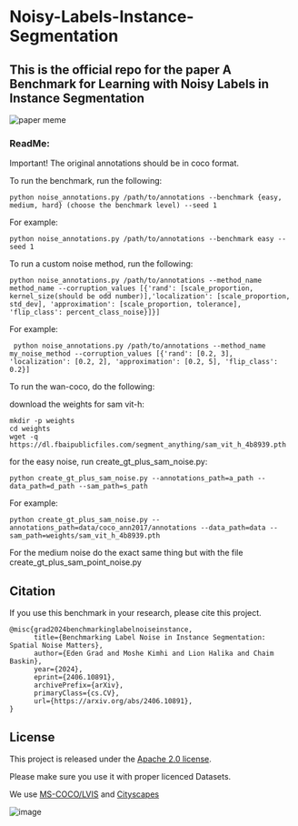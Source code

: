 # Noisy-Labels-Instance-Segmentation
## This is the official repo for the paper A Benchmark for Learning with Noisy Labels in Instance Segmentation

![paper meme](https://github.com/eden500/Noisy-Labels-Instance-Segmentation/assets/66938362/e786140b-cd28-41d3-8193-2529f1ed37d5)

### ReadMe:
Important! The original annotations should be in coco format.

To run the benchmark, run the following:
```
python noise_annotations.py /path/to/annotations --benchmark {easy, medium, hard} (choose the benchmark level) --seed 1
```

For example:
```
python noise_annotations.py /path/to/annotations --benchmark easy --seed 1
```


To run a custom noise method, run the following:
```
python noise_annotations.py /path/to/annotations --method_name method_name --corruption_values [{'rand': [scale_proportion, kernel_size(should be odd number)],'localization': [scale_proportion, std_dev], 'approximation': [scale_proportion, tolerance], 'flip_class': percent_class_noise}]}]
```

For example:
```
 python noise_annotations.py /path/to/annotations --method_name my_noise_method --corruption_values [{'rand': [0.2, 3], 'localization': [0.2, 2], 'approximation': [0.2, 5], 'flip_class': 0.2}]
```

To run the wan-coco, do the following:

download the weights for sam vit-h:
```
mkdir -p weights
cd weights
wget -q https://dl.fbaipublicfiles.com/segment_anything/sam_vit_h_4b8939.pth
```

for the easy noise, run create_gt_plus_sam_noise.py:
```
python create_gt_plus_sam_noise.py --annotations_path=a_path --data_path=d_path --sam_path=s_path
```

For example:
```
python create_gt_plus_sam_noise.py --annotations_path=data/coco_ann2017/annotations --data_path=data --sam_path=weights/sam_vit_h_4b8939.pth
```

For the medium noise do the exact same thing but with the file create_gt_plus_sam_point_noise.py



## Citation


If you use this benchmark in your research, please cite this project.


```
@misc{grad2024benchmarkinglabelnoiseinstance,
      title={Benchmarking Label Noise in Instance Segmentation: Spatial Noise Matters}, 
      author={Eden Grad and Moshe Kimhi and Lion Halika and Chaim Baskin},
      year={2024},
      eprint={2406.10891},
      archivePrefix={arXiv},
      primaryClass={cs.CV},
      url={https://arxiv.org/abs/2406.10891}, 
}
```


## License

This project is released under the [Apache 2.0 license](https://github.com/eden500/Noisy-Labels-Instance-Segmentation/blob/main/LICENSE.txt).


Please make sure you use it with proper licenced Datasets.

We use [MS-COCO/LVIS](https://cocodataset.org/#termsofuse) and [Cityscapes](https://www.cityscapes-dataset.com/license/)


![image](https://github.com/eden500/Noisy-Labels-Instance-Segmentation/assets/66938362/3e22ad79-3f12-4767-b994-2df57dd265e7)
